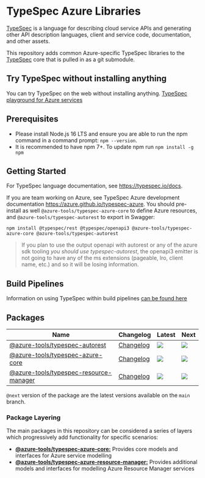 # TypeSpec Azure Libraries

[TypeSpec](https://github.com/microsoft/typespec) is a language for describing cloud
service APIs and generating other API description languages, client and
service code, documentation, and other assets.

This repository adds common Azure-specific TypeSpec libraries to the
[TypeSpec](https://github.com/microsoft/typespec) core that is pulled in as a git
submodule.

## Try TypeSpec without installing anything

You can try TypeSpec on the web without installing anything.
[TypeSpec playground for Azure services](https://cadlplayground.z22.web.core.windows.net/cadl-azure/)

## Prerequisites

- Please install Node.js 16 LTS and ensure you are able to run the npm command in a command prompt: `npm --version`.
- It is recommended to have npm 7+. To update npm run `npm install -g npm`

## Getting Started

For TypeSpec language documentation, see https://typespec.io/docs.

If you are team working on Azure, see TypeSpec Azure development documentation https://azure.github.io/typespec-azure. You should pre-install as well `@azure-tools/typespec-azure-core` to define Azure resources, and `@azure-tools/typespec-autorest` to export in Swagger:

```
npm install @typespec/rest @typespec/openapi3 @azure-tools/typespec-azure-core @azure-tools/typespec-autorest
```

> If you plan to use the output openapi with autorest or any of the azure sdk tooling _you should use typespec-autorest_, the openapi3 emitter is not going to have any of the ms extensions (pageable, lro, client name, etc.) and so it will be losing information.

## Build Pipelines

Information on using TypeSpec within build pipelines [can be found here](./docs/howtos/rest-api-publish/buildpipelines.md)

## Packages

| Name                                                                          | Changelog                                        | Latest                                                                                                                                                       | Next                                                                              |
| ----------------------------------------------------------------------------- | ------------------------------------------------ | ------------------------------------------------------------------------------------------------------------------------------------------------------------ | --------------------------------------------------------------------------------- |
| [@azure-tools/typespec-autorest][typespec-autorest_src]                       | [Changelog][typespec-autorest_chg]               | [![](https://img.shields.io/npm/v/@azure-tools/typespec-autorest)](https://www.npmjs.com/package/@azure-tools/typespec-autorest)                             | ![](https://img.shields.io/npm/v/@azure-tools/typespec-autorest/next)             |
| [@azure-tools/typespec-azure-core][typespec-azure-core_src]                   | [Changelog][typespec-azure-core_chg]             | [![](https://img.shields.io/npm/v/@azure-tools/typespec-azure-core)](https://www.npmjs.com/package/@azure-tools/typespec-azure-core)                         | ![](https://img.shields.io/npm/@azure-tools/typespec-azure-core/next)             |
| [@azure-tools/typespec-resource-manager][typespec-azure-resource-manager_src] | [Changelog][typespec-azure-resource-manager_chg] | [![](https://img.shields.io/npm/v/@azure-tools/typespec-azure-resource-manager)](https://www.npmjs.com/package/@azure-tools/typespec-azure-resource-manager) | ![](https://img.shields.io/npm/@azure-tools/typespec-azure-resource-manager/next) |

[typespec-autorest_src]: packages/typespec-autorest
[typespec-autorest_chg]: packages/typespec-autorest/CHANGELOG.md
[typespec-azure-core_src]: packages/typespec-azure-core
[typespec-azure-core_chg]: packages/typespec-azure-core/CHANGELOG.md
[typespec-azure-resource-manager_src]: packages/typespec-azure-resource-manager
[typespec-azure-resource-manager_chg]: packages/typespec-azure-resource-manager/CHANGELOG.md

`@next` version of the package are the latest versions available on the `main` branch.

### Package Layering

The main packages in this repository can be considered a series of layers which progressively add functionality
for specific scenarios:

- [**@azure-tools/typespec-azure-core:**](https://github.com/Azure/typespec-azure/tree/main/packages/typespec-azure-core) Provides core models and interfaces for Azure service modelling
- [**@azure-tools/typespec-azure-resource-manager:**](https://github.com/Azure/typespec-azure/tree/main/packages/typespec-azure-resource-manager) Provides additional models and interfaces for modelling Azure Resource Manager services
